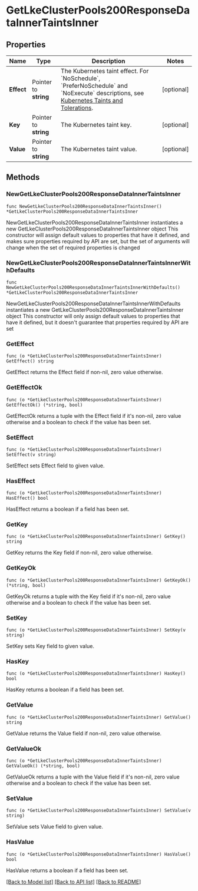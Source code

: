 # GetLkeClusterPools200ResponseDataInnerTaintsInner

## Properties

Name | Type | Description | Notes
------------ | ------------- | ------------- | -------------
**Effect** | Pointer to **string** | The Kubernetes taint effect. For &#x60;NoSchedule&#x60;, &#x60;PreferNoSchedule&#x60; and &#x60;NoExecute&#x60; descriptions, see [Kubernetes Taints and Tolerations](https://kubernetes.io/docs/concepts/scheduling-eviction/taint-and-toleration/). | [optional] 
**Key** | Pointer to **string** | The Kubernetes taint key. | [optional] 
**Value** | Pointer to **string** | The Kubernetes taint value. | [optional] 

## Methods

### NewGetLkeClusterPools200ResponseDataInnerTaintsInner

`func NewGetLkeClusterPools200ResponseDataInnerTaintsInner() *GetLkeClusterPools200ResponseDataInnerTaintsInner`

NewGetLkeClusterPools200ResponseDataInnerTaintsInner instantiates a new GetLkeClusterPools200ResponseDataInnerTaintsInner object
This constructor will assign default values to properties that have it defined,
and makes sure properties required by API are set, but the set of arguments
will change when the set of required properties is changed

### NewGetLkeClusterPools200ResponseDataInnerTaintsInnerWithDefaults

`func NewGetLkeClusterPools200ResponseDataInnerTaintsInnerWithDefaults() *GetLkeClusterPools200ResponseDataInnerTaintsInner`

NewGetLkeClusterPools200ResponseDataInnerTaintsInnerWithDefaults instantiates a new GetLkeClusterPools200ResponseDataInnerTaintsInner object
This constructor will only assign default values to properties that have it defined,
but it doesn't guarantee that properties required by API are set

### GetEffect

`func (o *GetLkeClusterPools200ResponseDataInnerTaintsInner) GetEffect() string`

GetEffect returns the Effect field if non-nil, zero value otherwise.

### GetEffectOk

`func (o *GetLkeClusterPools200ResponseDataInnerTaintsInner) GetEffectOk() (*string, bool)`

GetEffectOk returns a tuple with the Effect field if it's non-nil, zero value otherwise
and a boolean to check if the value has been set.

### SetEffect

`func (o *GetLkeClusterPools200ResponseDataInnerTaintsInner) SetEffect(v string)`

SetEffect sets Effect field to given value.

### HasEffect

`func (o *GetLkeClusterPools200ResponseDataInnerTaintsInner) HasEffect() bool`

HasEffect returns a boolean if a field has been set.

### GetKey

`func (o *GetLkeClusterPools200ResponseDataInnerTaintsInner) GetKey() string`

GetKey returns the Key field if non-nil, zero value otherwise.

### GetKeyOk

`func (o *GetLkeClusterPools200ResponseDataInnerTaintsInner) GetKeyOk() (*string, bool)`

GetKeyOk returns a tuple with the Key field if it's non-nil, zero value otherwise
and a boolean to check if the value has been set.

### SetKey

`func (o *GetLkeClusterPools200ResponseDataInnerTaintsInner) SetKey(v string)`

SetKey sets Key field to given value.

### HasKey

`func (o *GetLkeClusterPools200ResponseDataInnerTaintsInner) HasKey() bool`

HasKey returns a boolean if a field has been set.

### GetValue

`func (o *GetLkeClusterPools200ResponseDataInnerTaintsInner) GetValue() string`

GetValue returns the Value field if non-nil, zero value otherwise.

### GetValueOk

`func (o *GetLkeClusterPools200ResponseDataInnerTaintsInner) GetValueOk() (*string, bool)`

GetValueOk returns a tuple with the Value field if it's non-nil, zero value otherwise
and a boolean to check if the value has been set.

### SetValue

`func (o *GetLkeClusterPools200ResponseDataInnerTaintsInner) SetValue(v string)`

SetValue sets Value field to given value.

### HasValue

`func (o *GetLkeClusterPools200ResponseDataInnerTaintsInner) HasValue() bool`

HasValue returns a boolean if a field has been set.


[[Back to Model list]](../README.md#documentation-for-models) [[Back to API list]](../README.md#documentation-for-api-endpoints) [[Back to README]](../README.md)


